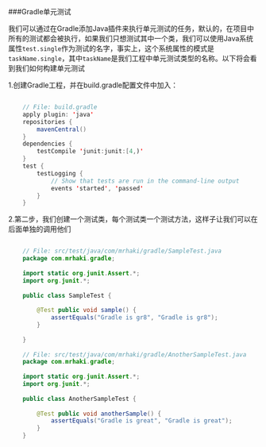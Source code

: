 ###Gradle单元测试

我们可以通过在Gradle添加Java插件来执行单元测试的任务，默认的，在项目中所有的测试都会被执行，如果我们只想测试其中一个类，我们可以使用Java系统属性`test.single`作为测试的名字，事实上，这个系统属性的模式是`taskName.single`，其中`taskName`是我们工程中单元测试类型的名称。以下将会看到我们如何构建单元测试

1.创建Gradle工程，并在build.gradle配置文件中加入：
```Java

	// File: build.gradle
	apply plugin: 'java'
	repositories {
	    mavenCentral()
	}
	dependencies {
	    testCompile 'junit:junit:[4,)'
	}	
	test {
	    testLogging {
	        // Show that tests are run in the command-line output
	        events 'started', 'passed'
	    }
	}
```
2.第二步，我们创建一个测试类，每个测试类一个测试方法，这样子让我们可以在后面单独的调用他们

```Java

	// File: src/test/java/com/mrhaki/gradle/SampleTest.java
	package com.mrhaki.gradle;
	
	import static org.junit.Assert.*;
	import org.junit.*;
	
	public class SampleTest {
	
	    @Test public void sample() {
	        assertEquals("Gradle is gr8", "Gradle is gr8");
	    }
	    
	}
	
	// File: src/test/java/com/mrhaki/gradle/AnotherSampleTest.java
	package com.mrhaki.gradle;
	
	import static org.junit.Assert.*;
	import org.junit.*;
	
	public class AnotherSampleTest {
	
	    @Test public void anotherSample() {
	        assertEquals("Gradle is great", "Gradle is great");
	    }
	}

```